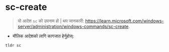 # sc-create

> यो आदेश `sc` को उपनाम हो |
> थप जानकारी: <https://learn.microsoft.com/windows-server/administration/windows-commands/sc-create>.

- मौलिक आदेशको लागि कागजात हेर्नुहोस्:

`tldr sc`
